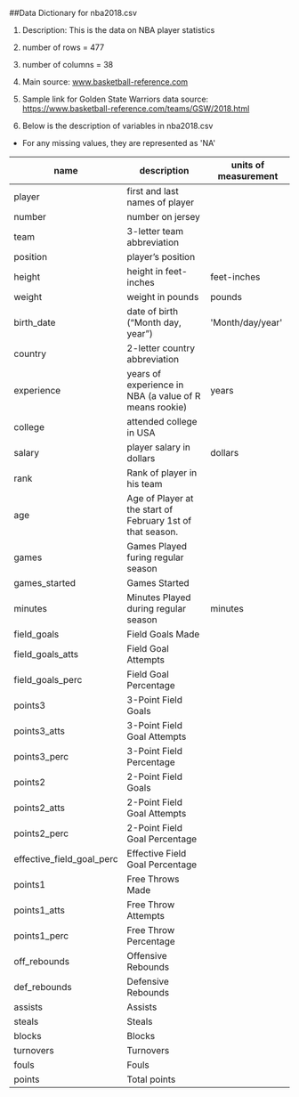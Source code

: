 ##Data Dictionary for nba2018.csv

1. Description: This is the data on NBA player statistics

2. number of rows = 477

3. number of columns = 38

4. Main source: www.basketball-reference.com

5. Sample link for Golden State Warriors data source: https://www.basketball-reference.com/teams/GSW/2018.html

6. Below is the description of variables in nba2018.csv

- For any missing values, they are represented as 'NA' 

name | description | units of measurement 
------|-------------|----------------------
player | first and last names of player |
number | number on jersey |    
team | 3-letter team abbreviation |  
position | player’s position | 
height | height in feet-inches | feet-inches
weight | weight in pounds | pounds
birth_date | date of birth (“Month day, year”) | 'Month/day/year'
country | 2-letter country abbreviation | 
experience | years of experience in NBA (a value of R means rookie) | years
college | attended college in USA | 
salary | player salary in dollars | dollars
rank | Rank of player in his team | 
age | Age of Player at the start of February 1st of that season. |
games | Games Played furing regular season | 
games_started | Games Started | 
minutes | Minutes Played during regular season | minutes
field_goals | Field Goals Made | 
field_goals_atts | Field Goal Attempts |
field_goals_perc | Field Goal Percentage |
points3 | 3-Point Field Goals |
points3_atts | 3-Point Field Goal Attempts |
points3_perc | 3-Point Field Percentage |
points2 | 2-Point Field Goals |
points2_atts | 2-Point Field Goal Attempts |
points2_perc | 2-Point Field Goal Percentage |
effective_field_goal_perc | Effective Field Goal Percentage |
points1 | Free Throws Made |
points1_atts | Free Throw Attempts |
points1_perc | Free Throw Percentage |
off_rebounds | Offensive Rebounds |
def_rebounds | Defensive Rebounds |
assists | Assists |
steals | Steals |
blocks | Blocks |
turnovers | Turnovers  |
fouls | Fouls |
points | Total points |




